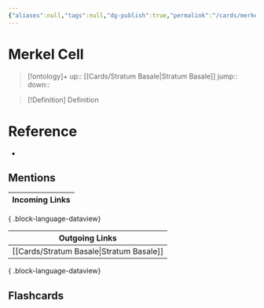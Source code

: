 ```yaml
---
{"aliases":null,"tags":null,"dg-publish":true,"permalink":"/cards/merkel-cell/","dgPassFrontmatter":true}
---
```


# Merkel Cell

> [!ontology]+
> up:: [[Cards/Stratum Basale\|Stratum Basale]]
> jump:: 
> down:: 

> [!Definition] Definition

# Reference

- 

## Mentions

| Incoming Links |
| -------------- |

{ .block-language-dataview}

| Outgoing Links                              |
| ------------------------------------------- |
| [[Cards/Stratum Basale\|Stratum Basale]] |

{ .block-language-dataview}

## Flashcards